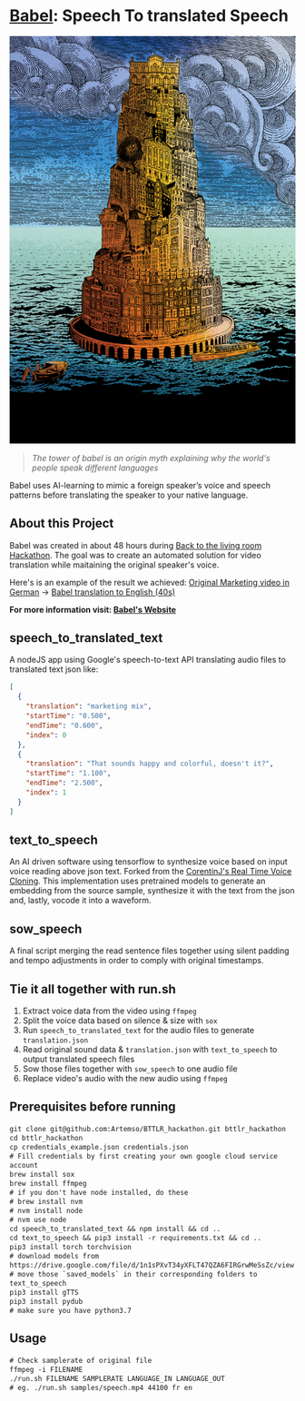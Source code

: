 # [Babel](http://jiricodes.com/babel): Speech To translated Speech

![Tower of Babel](/samples/babel.jpeg)

> *The tower of babel is an origin myth explaining why the world's people speak different languages*

Babel uses AI-learning to mimic a foreign speaker’s voice and speech patterns before translating the speaker to your native language.

## About this Project
Babel was created in about 48 hours during [Back to the living room Hackathon](https://backtothelivingroom.tech/). The goal was to create an automated solution for video translation while maitaining the original speaker's voice.

Here's is an example of the result we achieved:
[Original Marketing video in German](https://youtu.be/037nONh0l5M) -> [Babel translation to English (40s)](https://youtu.be/nWnjKjztRTs)

**For more information visit: [Babel's Website](https://jiricodes.com/babel)**
## speech_to_translated_text
A nodeJS app using Google's speech-to-text API translating audio files to translated text json like:
```json
[
  {
    "translation": "marketing mix",
    "startTime": "0.500",
    "endTime": "0.600",
    "index": 0
  },
  {
    "translation": "That sounds happy and colorful, doesn't it?",
    "startTime": "1.100",
    "endTime": "2.500",
    "index": 1
  }
]
```

## text_to_speech
An AI driven software using tensorflow to synthesize voice based on input voice reading above json text. Forked from the [CorentinJ's Real Time Voice Cloning](https://github.com/CorentinJ/Real-Time-Voice-Cloning). This implementation uses pretrained models to generate an embedding from the source sample, synthesize it with the text from the json and, lastly, vocode it into a waveform.

## sow_speech
A final script merging the read sentence files together using silent padding and tempo adjustments in order to comply with original timestamps.

## Tie it all together with run.sh
1. Extract voice data from the video using `ffmpeg`
2. Split the voice data based on silence & size with `sox`
3. Run `speech_to_translated_text` for the audio files to generate `translation.json`
4. Read original sound data & `translation.json` with `text_to_speech` to output translated speech files
5. Sow those files together with `sow_speech` to one audio file
6. Replace video's audio with the new audio using `ffmpeg`


## Prerequisites before running
```
git clone git@github.com:Artemso/BTTLR_hackathon.git bttlr_hackathon
cd bttlr_hackathon
cp credentials_example.json credentials.json
# Fill credentials by first creating your own google cloud service account
brew install sox
brew install ffmpeg
# if you don't have node installed, do these
# brew install nvm
# nvm install node
# nvm use node
cd speech_to_translated_text && npm install && cd ..
cd text_to_speech && pip3 install -r requirements.txt && cd ..
pip3 install torch torchvision
# download models from https://drive.google.com/file/d/1n1sPXvT34yXFLT47QZA6FIRGrwMeSsZc/view
# move those `saved_models` in their corresponding folders to text_to_speech
pip3 install gTTS
pip3 install pydub
# make sure you have python3.7
```

## Usage
```
# Check samplerate of original file
ffmpeg -i FILENAME
./run.sh FILENAME SAMPLERATE LANGUAGE_IN LANGUAGE_OUT
# eg. ./run.sh samples/speech.mp4 44100 fr en
```

